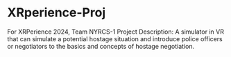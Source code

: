 # XRperience-Proj
For XRPerience 2024, Team NYRCS-1
Project Description: A simulator in VR that can simulate a potential hostage situation and introduce police officers or negotiators to the basics and concepts of hostage negotiation.
